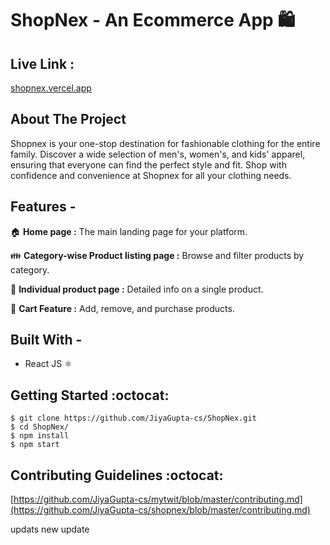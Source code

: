 # ShopNex - An Ecommerce App 🛍️ #

## Live Link : ##
[shopnex.vercel.app](https://shopnex.vercel.app/)

## About The Project ##

Shopnex is your one-stop destination for fashionable clothing for the entire family. Discover a wide selection of men's, women's, and kids' apparel, ensuring that everyone can find the perfect style and fit. Shop with confidence and convenience at Shopnex for all your clothing needs.

## Features - ##

🏠 **Home page :** The main landing page for your platform.

👪 **Category-wise Product listing page :** Browse and filter products by category.

📄 **Individual product page :** Detailed info on a single product.

🛒 **Cart Feature :** Add, remove, and purchase products.

## Built With - ##
  * React JS :atom_symbol:

## Getting Started :octocat: ##
```
$ git clone https://github.com/JiyaGupta-cs/ShopNex.git
$ cd ShopNex/
$ npm install
$ npm start 
```


## Contributing Guidelines :octocat: ##

[https://github.com/JiyaGupta-cs/mytwit/blob/master/contributing.md](https://github.com/JiyaGupta-cs/shopnex/blob/master/contributing.md)

updats
new update